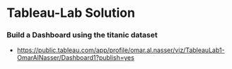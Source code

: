 # Tableau-Lab Solution

### Build a Dashboard using the titanic dataset
- https://public.tableau.com/app/profile/omar.al.nasser/viz/TableauLab1-OmarAlNasser/Dashboard1?publish=yes
